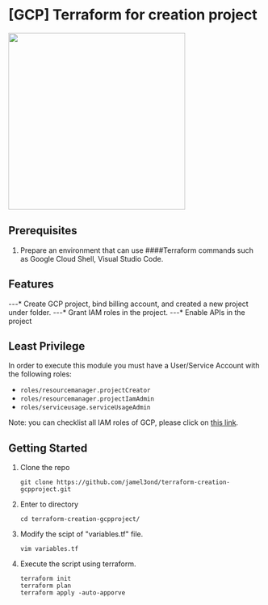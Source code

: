 # [GCP] Terraform for creation project

<img src="https://download.logo.wine/logo/Google_Cloud_Platform/Google_Cloud_Platform-Logo.wine.png" width="350px">

## Prerequisites
1. Prepare an environment that can use ####Terraform commands such as Google Cloud Shell, Visual Studio Code.

## Features
---* Create GCP project, bind billing account, and created a new project under folder.
---* Grant IAM roles in the project.
---* Enable APIs in the project

## Least Privilege
In order to execute this module you must have a User/Service Account with the following roles:

- `roles/resourcemanager.projectCreator`
- `roles/resourcemanager.projectIamAdmin`
- `roles/serviceusage.serviceUsageAdmin`

Note: you can checklist all IAM roles of GCP, please click on [this link](https://cloud.google.com/iam/docs/understanding-roles).

## Getting Started
1. Clone the repo
   ```HTTPS
   git clone https://github.com/jamel3ond/terraform-creation-gcpproject.git
   ```
2. Enter to directory
   ```
   cd terraform-creation-gcpproject/
   ```
3. Modify the scipt of "variables.tf" file.
   ```
   vim variables.tf
   ```
4. Execute the script using terraform.
   ```
   terraform init
   terraform plan
   terraform apply -auto-apporve
   ```

